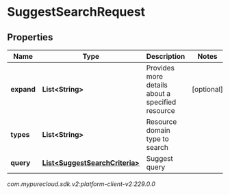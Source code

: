 # SuggestSearchRequest


## Properties

| Name | Type | Description | Notes |
| ------------ | ------------- | ------------- | ------------- |
| **expand** | **List&lt;String&gt;** | Provides more details about a specified resource |  [optional] |
| **types** | **List&lt;String&gt;** | Resource domain type to search |  |
| **query** | [**List&lt;SuggestSearchCriteria&gt;**](SuggestSearchCriteria) | Suggest query |  |




_com.mypurecloud.sdk.v2:platform-client-v2:229.0.0_
